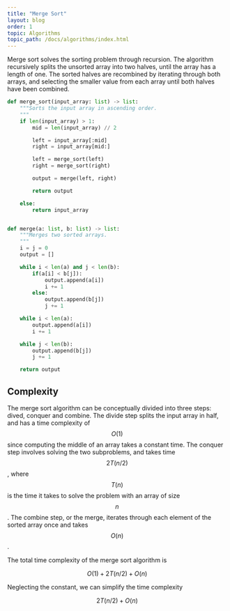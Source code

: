 ```yaml
---
title: "Merge Sort"
layout: blog
order: 1
topic: Algorithms
topic_path: /docs/algorithms/index.html
---
```

Merge sort solves the sorting problem through recursion. The algorithm recursively splits the unsorted array into two halves, until the array has a length of one. The sorted halves are recombined by iterating through both arrays, and selecting the smaller value from each array until both halves have been combined.

```python
def merge_sort(input_array: list) -> list:
    """Sorts the input array in ascending order.
    """
    if len(input_array) > 1:
        mid = len(input_array) // 2

        left = input_array[:mid]
        right = input_array[mid:]

        left = merge_sort(left)
        right = merge_sort(right)

        output = merge(left, right)

        return output

    else:
        return input_array


def merge(a: list, b: list) -> list:
    """Merges two sorted arrays.
    """
    i = j = 0
    output = []

    while i < len(a) and j < len(b):
        if(a[i] < b[j]):
            output.append(a[i])
            i += 1
        else:
            output.append(b[j])
            j += 1

    while i < len(a):
        output.append(a[i])
        i += 1

    while j < len(b):
        output.append(b[j])
        j += 1

    return output
```

## Complexity
The merge sort algorithm can be conceptually divided into three steps: dived, conquer and combine. The divide step splits the input array in half, and has a time complexity of $$ O(1) $$ since computing the middle of an array takes a constant time. The conquer step involves solving the two subproblems, and takes time $$ 2T(n/2) $$, where $$ T(n) $$ is the time it takes to solve the problem with an array of size $$ n $$. The combine step, or the merge, iterates through each element of the sorted array once and takes $$ O(n) $$.

The total time complexity of the merge sort algorithm is

$$
O(1) + 2T(n/2) + O(n)
$$

Neglecting the constant, we can simplify the time complexity

$$
2T(n/2) + O(n)
$$